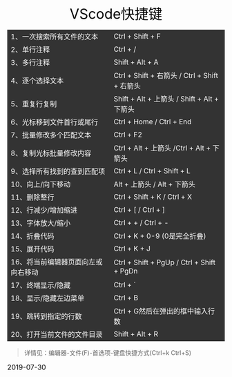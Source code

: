 <!--
 * @Description: In User Settings Edit
 * @Author: your name
 * @Date: 2019-07-30 09:16:50
 * @LastEditTime: 2019-08-09 10:06:24
 * @LastEditors: Please set LastEditors
 -->
<center><font size=6 color=black>VScode快捷键</font></center>

<table bgcolor=#333333>
<tr>
     <td ><font color=#FFFFFF>1、一次搜索所有文件的文本</font></td>
     <td ><font color=#FFFFFF>Ctrl + Shift + F</font></td>
</tr>
<tr>
     <td ><font color=#FFFFFF>2、单行注释</font></td>
     <td ><font color=#FFFFFF>Ctrl + /</font></td>
</tr>
<tr>
     <td ><font color=#FFFFFF>3、多行注释</font></td>
     <td ><font color=#FFFFFF>Shift + Alt + A</font></td>
</tr>
<tr>
     <td ><font color=#FFFFFF>4、逐个选择文本</font></td>
     <td ><font color=#FFFFFF>Ctrl + Shift + 右箭头 / Ctrl + Shift + 右箭头 </font></td>
</tr>
<tr>
     <td ><font color=#FFFFFF>5、重复行复制</font></td>
     <td ><font color=#FFFFFF>Shift + Alt + 上箭头 / Shift + Alt + 下箭头 </font></td>    
</tr>
<tr>
     <td ><font color=#FFFFFF>6、光标移到文件首行或尾行</font></td>
     <td ><font color=#FFFFFF>Ctrl + Home / Ctrl + End </font></td>
</tr>
<tr>
     <td ><font color=#FFFFFF>7、批量修改多个匹配文本</font></td>
     <td ><font color=#FFFFFF>Ctrl + F2 </font></td>
</tr>
<tr>
     <td ><font color=#FFFFFF>8、复制光标批量修改内容</font></td>
     <td ><font color=#FFFFFF>Ctrl + Alt + 上箭头 /Ctrl + Alt + 下箭头</font></td>
</tr>
<tr>
     <td ><font color=#FFFFFF>9、选择所有找到的查到匹配项</font></td>
     <td ><font color=#FFFFFF>Ctrl + L / Ctrl + Shift + L</font></td>
</tr>
<tr>
     <td ><font color=#FFFFFF>10、向上/向下移动</font></td>
     <td ><font color=#FFFFFF>Alt + 上箭头 / Alt + 下箭头</font></td>
</tr>
<tr>
     <td ><font color=#FFFFFF>11、删除整行</font></td>
     <td ><font color=#FFFFFF>Ctrl + Shift + K / Ctrl + X</font></td>
</tr>
<tr>
     <td ><font color=#FFFFFF>12、行减少/增加缩进</font></td>
     <td ><font color=#FFFFFF>Ctrl + [  / Ctrl + ]</font></td>
</tr>
<tr>
     <td ><font color=#FFFFFF>13、字体放大/缩小</font></td>
     <td ><font color=#FFFFFF>Ctrl + + / Ctrl + -</font></td>
</tr>
<tr>
     <td ><font color=#FFFFFF>14、折叠代码</font></td>
     <td ><font color=#FFFFFF> Ctrl + K + 0-9 (0是完全折叠)</font></td>
</tr>
<tr>
     <td ><font color=#FFFFFF>15、展开代码</font></td>
     <td ><font color=#FFFFFF> Ctrl + K + J</font></td>
</tr>
<tr>
     <td ><font color=#FFFFFF>16、将当前编辑器页面向左或向右移动</font></td>
     <td ><font color=#FFFFFF>Ctrl + Shift + PgUp / Ctrl + Shift + PgDn</font></td>
</tr>
<tr>
     <td ><font color=#FFFFFF>17、终端显示/隐藏</font></td>
     <td ><font color=#FFFFFF>Ctrl + `</font></td>
</tr>
<tr>
     <td ><font color=#FFFFFF>18、显示/隐藏左边菜单</font></td>
     <td ><font color=#FFFFFF>Ctrl + B</font></td>
</tr>
<tr>
     <td ><font color=#FFFFFF>19、跳转到指定的行数</font></td>
     <td ><font color=#FFFFFF>Ctrl + G然后在弹出的框中输入行数</font></td>
</tr>
<tr>
     <td ><font color=#FFFFFF>20、打开当前文件的文件目录</font></td>
     <td ><font color=#FFFFFF>Shift + Alt + R</font></td>
</tr>

</table>

> 详情见：编辑器-文件(F)-首选项-键盘快捷方式(Ctrl+k Ctrl+S)

<font align="right"><font size=3 color=black>2019-07-30</font></p>